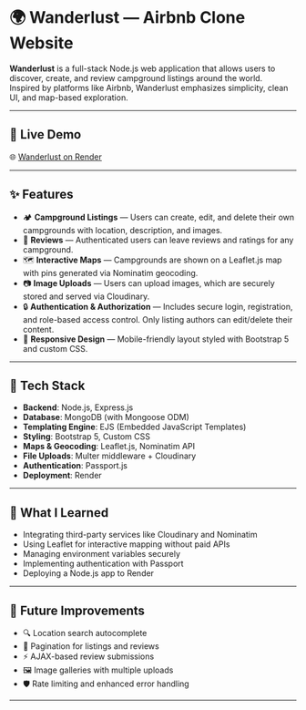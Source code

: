 # 🌍 Wanderlust — Airbnb Clone Website

**Wanderlust** is a full-stack Node.js web application that allows users to discover, create, and review campground listings around the world.  
Inspired by platforms like Airbnb, Wanderlust emphasizes simplicity, clean UI, and map-based exploration.

---

## 🔗 Live Demo

🌐 [Wanderlust on Render](https://wanderlust-b5yn.onrender.com/listings)

---

## ✨ Features

- 🏕 **Campground Listings** — Users can create, edit, and delete their own campgrounds with location, description, and images.  
- 📝 **Reviews** — Authenticated users can leave reviews and ratings for any campground.  
- 🗺 **Interactive Maps** — Campgrounds are shown on a Leaflet.js map with pins generated via Nominatim geocoding.  
- 📷 **Image Uploads** — Users can upload images, which are securely stored and served via Cloudinary.  
- 🔒 **Authentication & Authorization** — Includes secure login, registration, and role-based access control. Only listing authors can edit/delete their content.  
- 🎨 **Responsive Design** — Mobile-friendly layout styled with Bootstrap 5 and custom CSS.

---

## 🚀 Tech Stack

- **Backend**: Node.js, Express.js  
- **Database**: MongoDB (with Mongoose ODM)  
- **Templating Engine**: EJS (Embedded JavaScript Templates)  
- **Styling**: Bootstrap 5, Custom CSS  
- **Maps & Geocoding**: Leaflet.js, Nominatim API  
- **File Uploads**: Multer middleware + Cloudinary  
- **Authentication**: Passport.js  
- **Deployment**: Render

---

## 🌱 What I Learned

- Integrating third-party services like Cloudinary and Nominatim  
- Using Leaflet for interactive mapping without paid APIs  
- Managing environment variables securely  
- Implementing authentication with Passport  
- Deploying a Node.js app to Render

---

## 🔮 Future Improvements

- 🔍 Location search autocomplete  
- 📄 Pagination for listings and reviews  
- ⚡ AJAX-based review submissions  
- 🖼 Image galleries with multiple uploads  
- 🛡 Rate limiting and enhanced error handling

---
